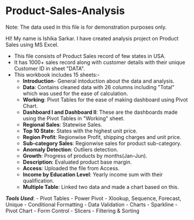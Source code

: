 # Product-Sales-Analysis

Note: The data used in this file is for demonstration purposes only.

HI! My name is Ishika Sarkar. I have created analysis project on Product Sales using MS Excel.

* This file consists of Product Sales record of few states in USA.
* It has 1000+ sales record along with customer details with their unique Customer ID in sheet "DATA".
* This workbook includes 15 sheets:-
     * **Introduction**- General intoduction about the data and analysis.
     * **Data**: Contains cleaned data with 26 columns including "Total" which was used for the ease of calculation.
     * **Working**: Pivot Tables for the ease of making dashboard using Pivot Chart.
     * **Dashboard I and Dashboard II**: These are the dashboards made using the Pivot Tables in "Working" sheet.
     * **Regional Sales**: Statewise Sales.
     * **Top 10 State**: States with the highest unit price.
     * **Region Profit**: Regionwise Profit, shipping charges and unit price.
     * **Sub-category Sales**: Regionwise sales for product sub-category.
     * **Anomaly Detection**: Outliers detection.
     * **Growth**: Progress of products by months(Jan-Jun).
     * **Description**: Evaluated product base margin.
     * **Access**: Uploaded the file from Access.
     * **Income by Education Level**: Yearly income sum with their qualification.
     * **Multiple Table**: Linked two data and made a chart based on this.
      
      
***Tools Used***: 
     - Pivot Tables
     - Power Pivot
     - Xlookup, Sequence, Forecast, Unique
     - Conditional Formatting
     - Data Validation
     - Charts
     - Sparkline
     - Pivot Chart
     - Form Control
     - Slicers
     - Filtering & Sorting


